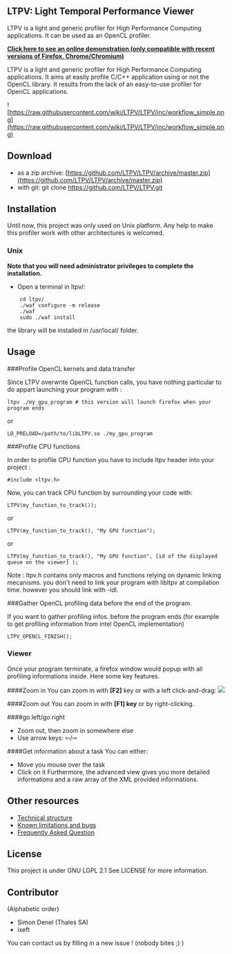LTPV: Light Temporal Performance Viewer
---------------------------------------

LTPV is a light and generic profiler for High Performance Computing applications. It can be used as an OpenCL profiler.

[**Click here to see an online demonstration (only compatible with recent versions of Firefox, Chrome/Chromium)**](https://cdn.rawgit.com/LTPV/LTPV/master/share/ltpv/index.html?file=https://cdn.rawgit.com/LTPV/LTPV/master/demos/example.xml)

LTPV is a light and generic profiler for High Performance Computing applications. It aims at easily profile C/C++ application using or not the OpenCL library. It results from the lack of an easy-to-use profiler for OpenCL applications.

![https://raw.githubusercontent.com/wiki/LTPV/LTPV/inc/workflow_simple.png](https://raw.githubusercontent.com/wiki/LTPV/LTPV/inc/workflow_simple.png)

Download
--------

- as a zip archive: [https://github.com/LTPV/LTPV/archive/master.zip](https://github.com/LTPV/LTPV/archive/master.zip)
- with git: git clone https://github.com/LTPV/LTPV.git

Installation
------------

Until now, this project was only used on Unix platform. Any help to make this profiler work with other architectures is welcomed.

### Unix

**Note that you will need administrator privileges to complete the installation.**

* Open a terminal in ltpv/:

```
    cd ltpv/
    ./waf configure -m release
    ./waf
    sudo ./waf install
```
the library will be installed in /usr/local/ folder.


Usage
-----


###Profile OpenCL kernels and data transfer


Since LTPV overwrite OpenCL function calls,
you have nothing particular to do appart launching your program with : 

    ltpv ./my_gpu_program # this version will launch firefox when your program ends

or

    LD_PRELOAD=/path/to/libLTPV.so ./my_gpu_program

###Profile CPU functions

In order to profile CPU function you have to include ltpv header into your project :

    #include <ltpv.h>

Now, you can track CPU function by surrounding your code with:

    LTPV(my_function_to_track());

or 

    LTPV(my_function_to_track(), "My GPU function");

or

    LTPV(my_function_to_track(), "My GPU function", [id of the displayed queue on the viewer] );

Note : ltpv.h contains only macros and functions relying on dynamic linking mecanisms.
you don't need to link your program with libltpv at compilation time. however you should link with -ldl.

###Gather OpenCL profiling data before the end of the program.

If you want to gather profiling infos. before the program ends (for example to get profiling information from intel OpenCL implementation)

    LTPV_OPENCL_FINISH();

### Viewer

Once your program terminate, a firefox window would popup with all profiling informations inside.
Here some key features.

####Zoom in
You can zoom in with <strong>[F2]</strong> key or with a left click-and-drag:
<img src="inc/zoom_in_click_and_drag.png">

####Zoom out
You can zoom in with <strong>[F1] key</strong> or by right-clicking.

####go left/go right
  * Zoom out, then zoom in somewhere else
  * Use arrow keys: ⇦/⇨

####Get information about a task
You can either:
  * Move you mouse over the task
  * Click on it
Furthermore, the advanced view gives you more detailed informations and a raw array of the XML provided informations.

Other resources
---------------
- [Technical structure](https://github.com/LTPV/LTPV/wiki/Technical-structure)
- [Known limitations and bugs](https://github.com/LTPV/LTPV/wiki/Known-limitations-and-bugs)
- [Frequently Asked Question](https://github.com/LTPV/LTPV/wiki/FAQ:-Frequently-Asked-Questions)


License
-------

This project is under GNU LGPL 2.1 See LICENSE for more information.

Contributor 
-----------
(Alphabetic order)

* Simon Denel (Thales SA)
* ixeft

You can contact us by filling in a new issue ! (nobody bites ;) )
